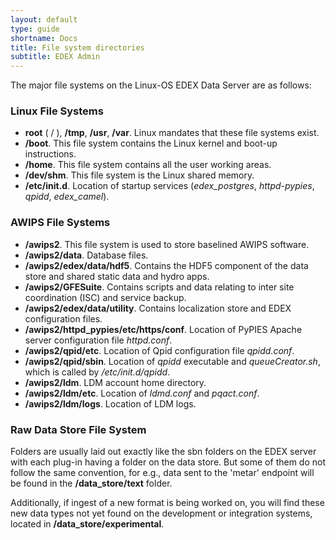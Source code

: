 ```yaml
---
layout: default
type: guide
shortname: Docs
title: File system directories
subtitle: EDEX Admin
---
```


The major file systems on the Linux-OS EDEX Data Server are as follows:

### Linux File Systems

* **root** ( / ), **/tmp**, **/usr**, **/var**. Linux mandates that these file systems exist. 
* **/boot**. This file system contains the Linux kernel and boot-up instructions. 
* **/home**. This file system contains all the user working areas. 
* **/dev/shm**. This file system is the Linux shared memory. 
* **/etc/init.d**. Location of startup services (*edex_postgres*, *httpd-pypies*, *qpidd*, *edex_camel*).

### AWIPS File Systems

* **/awips2**. This file system is used to store baselined AWIPS software. 
* **/awips2/data**.  Database files. 
* **/awips2/edex/data/hdf5**. Contains the HDF5 component of the data store and shared static data and hydro apps. 
* **/awips2/GFESuite**. Contains scripts and data relating to inter site coordination (ISC) and service backup.
* **/awips2/edex/data/utility**. Contains localization store and EDEX configuration files. 
* **/awips2/httpd_pypies/etc/https/conf**. Location of PyPIES Apache server configuration file *httpd.conf*.
* **/awips2/qpid/etc**. Location of Qpid configuration file *qpidd.conf*.
* **/awips2/qpid/sbin**. Location of *qpidd* executable and *queueCreator.sh*, which is called by */etc/init.d/qpidd*.
* **/awips2/ldm**. LDM account home directory.
* **/awips2/ldm/etc**. Location of *ldmd.conf* and *pqact.conf*.
* **/awips2/ldm/logs**. Location of LDM logs.

### Raw Data Store File System

Folders are usually laid out exactly like the sbn folders on the EDEX server with each plug-in having a folder on the data store. But some of them do not follow the same convention, for e.g., data sent to the 'metar' endpoint will be found in the **/data_store/text** folder.

Additionally, if ingest of a new format is being worked on, you will find these new data types not yet found on the development or integration systems, located in **/data_store/experimental**. 
